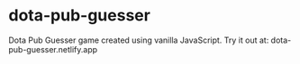 # dota-pub-guesser
Dota Pub Guesser game created using vanilla JavaScript.
Try it out at: dota-pub-guesser.netlify.app
